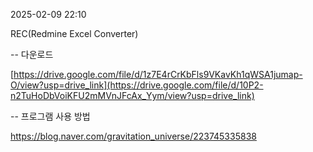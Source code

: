 2025-02-09 22:10

REC(Redmine Excel Converter)

-- 다운로드

[https://drive.google.com/file/d/1z7E4rCrKbFls9VKavKh1qWSA1jumap-O/view?usp=drive_link](https://drive.google.com/file/d/10P2-n2TuHoDbVoiKFU2mMVnJFcAx_Yym/view?usp=drive_link)

-- 프로그램 사용 방법

https://blog.naver.com/gravitation_universe/223745335838


